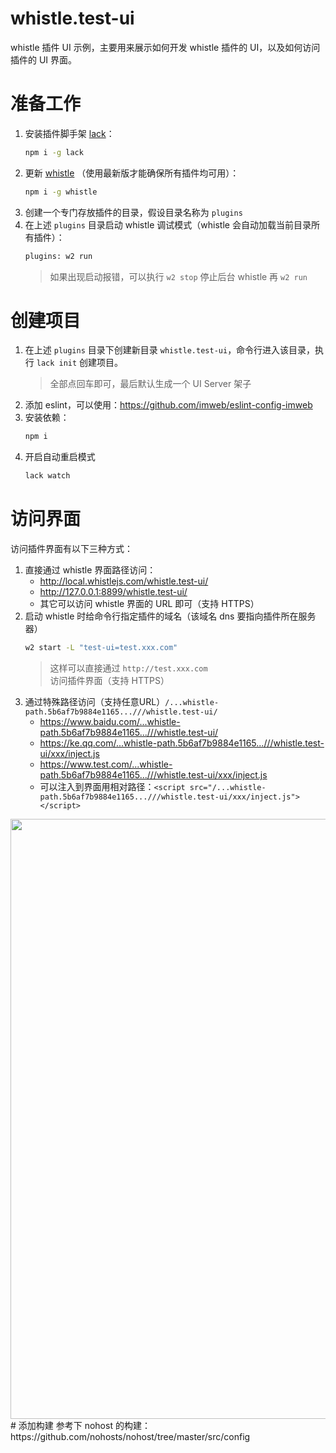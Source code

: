 # whistle.test-ui
whistle 插件 UI 示例，主要用来展示如何开发 whistle 插件的 UI，以及如何访问插件的 UI 界面。

# 准备工作
1. 安装插件脚手架 [lack](https://github.com/avwo/lack)：
    ``` sh
    npm i -g lack
    ```
2. 更新 [whistle](https://github.com/avwo/lack) （使用最新版才能确保所有插件均可用）：
    ``` sh
    npm i -g whistle
    ```
3. 创建一个专门存放插件的目录，假设目录名称为 `plugins`
4. 在上述 `plugins` 目录启动 whistle 调试模式（whistle 会自动加载当前目录所有插件）：
    ``` sh
    plugins: w2 run
    ```
    > 如果出现启动报错，可以执行 `w2 stop` 停止后台 whistle 再 `w2 run`

# 创建项目
1. 在上述 `plugins` 目录下创建新目录 `whistle.test-ui`，命令行进入该目录，执行 `lack init` 创建项目。
    > 全部点回车即可，最后默认生成一个 UI Server 架子
2. 添加 eslint，可以使用：https://github.com/imweb/eslint-config-imweb
3. 安装依赖：
    ``` txt
    npm i
    ```
4. 开启自动重启模式
    ``` sh
    lack watch
    ```

# 访问界面
访问插件界面有以下三种方式：
1. 直接通过 whistle 界面路径访问：
   - http://local.whistlejs.com/whistle.test-ui/
   - http://127.0.0.1:8899/whistle.test-ui/
   - 其它可以访问 whistle 界面的 URL 即可（支持 HTTPS）
2. 启动 whistle 时给命令行指定插件的域名（该域名 dns 要指向插件所在服务器）
    ``` sh
    w2 start -L "test-ui=test.xxx.com"
    ```
    > 这样可以直接通过 `http://test.xxx.com` 访问插件界面（支持 HTTPS）
3. 通过特殊路径访问（支持任意URL）`/...whistle-path.5b6af7b9884e1165...///whistle.test-ui/`
    - https://www.baidu.com/...whistle-path.5b6af7b9884e1165...///whistle.test-ui/
    - https://ke.qq.com/...whistle-path.5b6af7b9884e1165...///whistle.test-ui/xxx/inject.js
    - https://www.test.com/...whistle-path.5b6af7b9884e1165...///whistle.test-ui/xxx/inject.js
    - 可以注入到界面用相对路径：`<script src="/...whistle-path.5b6af7b9884e1165...///whistle.test-ui/xxx/inject.js"></script>`
<img width="960" src="https://user-images.githubusercontent.com/11450939/71641311-9b650800-2cd4-11ea-88c9-d954aef61121.png">
# 添加构建
参考下 nohost 的构建：https://github.com/nohosts/nohost/tree/master/src/config
